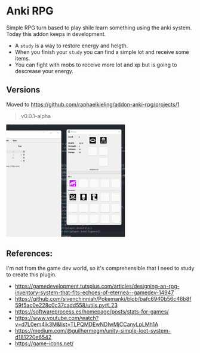 # Anki RPG

Simple RPG turn based to play shile learn something using the anki system. Today this addon keeps in development.

- A `study` is a way to restore energy and helgth. 
- When you finish your `study` you can find a simple lot and receive some items.
- You can fight with mobs to receive more lot and xp but is going to descrease your energy.

## Versions
Moved to https://github.com/raphaelkieling/addon-anki-rpg/projects/1

> v0.0.1-alpha
<img height="300px" src="./example.png">

## References:
I'm not from the game dev world, so it's comprehensible that I need to study to create this plugin.

- https://gamedevelopment.tutsplus.com/articles/designing-an-rpg-inventory-system-that-fits-echoes-of-eternea--gamedev-14947
- https://github.com/sivenchinniah/Pokemanki/blob/bafc6940b56c46b8f59f5ac0e228c0c37cadd558/utils.py#L23
- https://softwareprocess.es/homepage/posts/stats-for-games/
- https://www.youtube.com/watch?v=d7L0em4ik3M&list=TLPQMDEwNDIwMjCCanyLpLMh1A
- https://medium.com/@guilhermegm/unity-simple-loot-system-d181220e6542
- https://game-icons.net/
